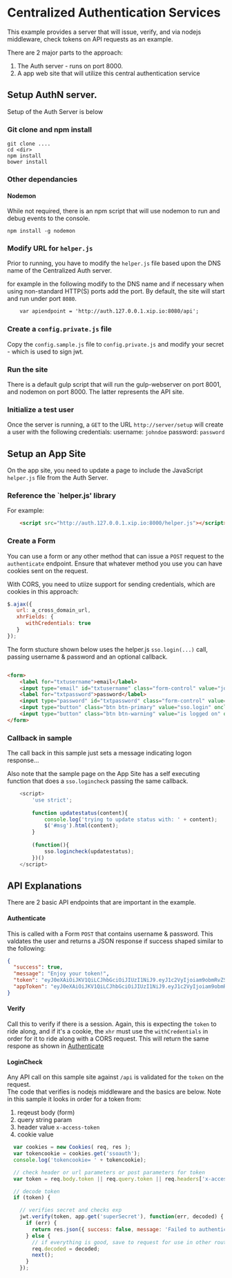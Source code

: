 # Centralized Authentication Services
This example provides a server that will issue, verify, and via nodejs middleware, check tokens on API requests as an example.

There are 2 major parts to the approach:

1. The Auth server - runs on port 8000.
2. A app web site that will utilize this central authentication service

## Setup AuthN server.
Setup of the Auth Server is below
### Git clone and npm install

```
git clone ....
cd <dir>
npm install
bower install
```

### Other dependancies
#### Nodemon
While not required, there is an npm script that will use nodemon to run and debug events to the console.

```
npm install -g nodemon

```

### Modify URL for `helper.js`
Prior to running, you have to modify the `helper.js` file based upon the DNS name of the Centralized Auth server.

for example in the following modify to the DNS name and if necessary when using non-standard HTTP(S) ports add the port.  By default, the site will start and run under port `8080`.
```html
	var apiendpoint = 'http://auth.127.0.0.1.xip.io:8080/api';
```

### Create a `config.private.js` file
Copy the `config.sample.js` file to `config.private.js` and modify your secret - which is used to sign jwt.

### Run the site
There is a default gulp script that will run the gulp-webserver on port 8001, and nodemon on port 8000.  The latter represents the API site.


### Initialize a test user
Once the server is running, a `GET` to the URL `http://server/setup` will create a user with the following credentials:
username: `johndoe`
password: `password`


## Setup an App Site
On the app site, you need to update a page to include the JavaScript `helper.js` file from the Auth Server.

### Reference the `helper.js' library
For example:
```html
	<script src="http://auth.127.0.0.1.xip.io:8000/helper.js"></script>
```

### Create a Form 
You can use a form or any other method that can issue a `POST` request to the `authenticate` endpoint.  Ensure that whatever method you use you can have cookies sent on the request.

With CORS, you need to utiize support for sending credentials, which are cookies in this approach:

```javascript
$.ajax({
   url: a_cross_domain_url,
   xhrFields: {
      withCredentials: true
   }
});
```

The form stucture shown below uses the helper.js `sso.login(...)` call, passing username & password and an optional callback.
```html

<form>
	<label for="txtusername">email</label>
	<input type="email" id="txtusername" class="form-control" value="johndoe">
	<label for="txtpassword">password</label>
	<input type="password" id="txtpassword" class="form-control" value="password">
	<input type="button" class="btn btn-primary" value="sso.login" onclick="sso.login($('#txtusername').val(), $('#txtpassword').val(), updatestatus);">
	<input type="button" class="btn btn-warning" value="is logged on" onclick="sso.logincheck(updatestatus);">
</form>
```

### Callback in sample
The call back in this sample just sets a message indicating logon response... 

Also note that the sample page on the App Site has a self executing function that does a `sso.logincheck` passing the same callback.  

```javascript
	<script>
		'use strict';
		
		function updatestatus(content){
			console.log('trying to update status with: ' + content);
			$('#msg').html(content);
		}
		
		(function(){
			sso.logincheck(updatestatus);
		})()
	</script>
```


## API Explanations
There are 2 basic API endpoints that are important in the example.
#### Authenticate
This is called with a Form `POST` that contains username & password.  This valdates the user and returns a JSON response if success shaped similar to the following:

```json
{
  "success": true,
  "message": "Enjoy your token!",
  "token": "eyJ0eXAiOiJKV1QiLCJhbGciOiJIUzI1NiJ9.eyJ1c2VyIjoiam9obmRvZSIsInByaSI6eyJhcHBzIjpbImNocm9tZS1leHRlbnNpb246Ly9maGJqZ2JpZmxpbmpiZGdnZWhjZGRjYm5jZGRkb21vcCJdfSwiaWF0IjoxNDUwMzkyNzE4LCJleHAiOjE0NTAzOTQxNTgsImF1ZCI6ImxvY2FsaG9zdCIsImlzcyI6ImxvY2FsaG9zdCIsInN1YiI6ImpvaG5kb2UifQ.pst3KloGWsUS_UON77WhVAh6MmQAORv8Ah8vx73wEQY",
  "appToken": "eyJ0eXAiOiJKV1QiLCJhbGciOiJIUzI1NiJ9.eyJ1c2VyIjoiam9obmRvZSIsInByaSI6eyJzY29wZXMiOlsiYWRtaW4iLCJjb250cmlidXRvciJdfSwiaWF0IjoxNDUwMzkyNzE4LCJleHAiOjE0NTAzOTQxNTgsImF1ZCI6ImNocm9tZS1leHRlbnNpb246Ly9maGJqZ2JpZmxpbmpiZGdnZWhjZGRjYm5jZGRkb21vcCIsImlzcyI6ImxvY2FsaG9zdCIsInN1YiI6ImpvaG5kb2UifQ.3bPGUBkDy7SW4H8So-rOX-YQOmIs9TyffiLoAwtxknA"
}

```

#### Verify
Call this to verify if there is a session.  Again, this is expecting the `token` to ride along, and if it's a cookie, the `xhr` must use the `withCredentials` in order for it to ride along with a CORS request.
This will return the same respone as shown in [Authenticate](##Authenticate)

#### LoginCheck
Any API call on this sample site against `/api` is validated for the `token` on the request.  
The code that verifies is nodejs middleware and the basics are below.  Note in this sample it looks in order for a token from:

1.  reqeust body (form)
2.  query string param
3.  header value `x-access-token`
4.  cookie value

```javascript
  var cookies = new Cookies( req, res );
  var tokencookie = cookies.get('ssoauth');
  console.log('tokencookie= ' + tokencookie);

  // check header or url parameters or post parameters for token
  var token = req.body.token || req.query.token || req.headers['x-access-token']  || tokencookie;

  // decode token
  if (token) {

    // verifies secret and checks exp
    jwt.verify(token, app.get('superSecret'), function(err, decoded) {      
      if (err) {
        return res.json({ success: false, message: 'Failed to authenticate token.' });    
      } else {
        // if everything is good, save to request for use in other routes
        req.decoded = decoded;    
        next();
      }
    });
	
```
